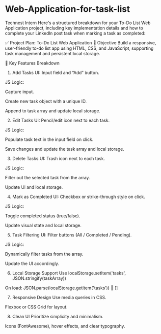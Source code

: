 # Web-Application-for-task-list
Technest Intern
Here's a structured breakdown for your To-Do List Web Application project, including key implementation details and how to complete your LinkedIn post task when marking a task as completed:

✅ Project Plan: To-Do List Web Application
🎯 Objective
Build a responsive, user-friendly to-do list app using HTML, CSS, and JavaScript, supporting task management and persistent local storage.

🌟 Key Features Breakdown
1. Add Tasks
UI: Input field and “Add” button.

JS Logic:

Capture input.

Create new task object with a unique ID.

Append to task array and update local storage.

2. Edit Tasks
UI: Pencil/edit icon next to each task.

JS Logic:

Populate task text in the input field on click.

Save changes and update the task array and local storage.

3. Delete Tasks
UI: Trash icon next to each task.

JS Logic:

Filter out the selected task from the array.

Update UI and local storage.

4. Mark as Completed
UI: Checkbox or strike-through style on click.

JS Logic:

Toggle completed status (true/false).

Update visual state and local storage.

5. Task Filtering
UI: Filter buttons (All / Completed / Pending).

JS Logic:

Dynamically filter tasks from the array.

Update the UI accordingly.

6. Local Storage Support
Use localStorage.setItem('tasks', JSON.stringify(taskArray))

On load: JSON.parse(localStorage.getItem('tasks')) || []

7. Responsive Design
Use media queries in CSS.

Flexbox or CSS Grid for layout.

8. Clean UI
Prioritize simplicity and minimalism.

Icons (FontAwesome), hover effects, and clear typography.
